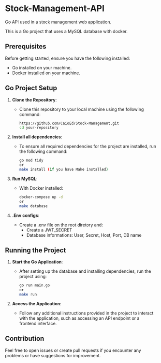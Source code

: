 # Stock-Management-API
Go API used in a stock management web application.

This is a Go project that uses a MySQL database with docker.

## Prerequisites

Before getting started, ensure you have the following installed:

- Go installed on your machine.
- Docker installed on your machine.


## Go Project Setup

1. **Clone the Repository**:
   - Clone this repository to your local machine using the following command:
     ```bash
     https://github.com/CaioEd/Stock-Management.git
     cd your-repository
     ```

2. **Install all dependencies**:
      - To ensure all required dependencies for the project are installed, run the following command:
         ```bash
         go mod tidy
         or
         make install (if you have Make installed)
         ```

3. **Run MySQL**:
   - With Docker installed:
     ```bash
     docker-compose up -d
     or
     make database
     ```

4. **.Env configs**:
   - Create a .env file on the root diretory and:
      - Create a JWT_SECRET
      - Database informations: User, Secret, Host, Port, DB name

## Running the Project

1. **Start the Go Application**:
   - After setting up the database and installing dependencies, run the project using:
     ```bash
     go run main.go
     or
     make run
     ```

2. **Access the Application**:
   - Follow any additional instructions provided in the project to interact with the application, such as accessing an API endpoint or a frontend interface.

## Contribution

Feel free to open issues or create pull requests if you encounter any problems or have suggestions for improvement.

